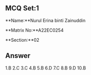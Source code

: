 ## MCQ Set:1

**Name:**Nurul Erina binti Zainuddin

**Matrix No:**A22EC0254

**Section:**02

## Answer
1.B
2.C
3.C
4.B
5.B
6.D
7.C
8.B
9.D
10.B
